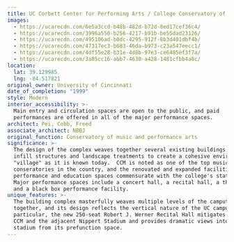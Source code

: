 ```yaml
---
title: UC Corbett Center for Performing Arts / College Conservatory of Music
images:
  - https://ucarecdn.com/6e5a3ccd-b48b-482d-b72d-8ed17cef36c4/
  - https://ucarecdn.com/3996a550-b256-4217-b91b-be55dad23126/
  - https://ucarecdn.com/495106ad-b0dc-4295-912f-8b3d401dbf4b/
  - https://ucarecdn.com/47317ec3-b683-46da-b973-c23a547eecc1/
  - https://ucarecdn.com/4df55e28-b31e-4d8b-97e3-ce6485ef3f7a/
  - https://ucarecdn.com/3a85cc16-abb7-4630-a428-1481cfbb4a8c/
location:
  lat: 39.129985
  lng: -84.517821
original_owner: University of Cincinnati
date_of_completion: "1999"
style: Modern
interior_accessibility: >-
  Main entry and circulation spaces are open to the public, and paid
  performances are offered in all of the major performance spaces.
architect: Pei, Cobb, Freed
associate_architect: NBBJ
original_function: Conservatory of music and performance arts
significance: >-
  The design of the complex weaves together several existing buildings with
  infill structures and landscape treatments to create a cohesive environment or
  "village" as it is known today.  CCM is noted as one of the top music
  conseratories in the country, and the renovated and expanded facilities offer
  performance and education spaces commensurate with the college's stature. 
  Major performance spaces include a concert hall, a recital hall, a theatre,
  and a black box performance facility.
unique_features: >-
  The building complex masterfully weaves multiple levels of the camput
  together, and its design reflects the vertical nature of the UC campus.  In
  particular, the new 250-seat Robert J. Werner Recital Hall mitigates between
  CCM and the adjacent Nippert Stadium and provides dramatic views into the
  stadium from its prefunction space.
---
```


